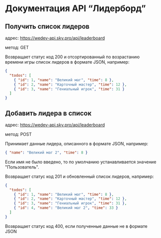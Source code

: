 # Документация API “Лидерборд”

## Получить список лидеров

адрес: https://wedev-api.sky.pro/api/leaderboard

метод: GET

Возвращает статус код 200 и отсортированный по возрастанию времени игры список лидеров в формате JSON, например:

```json
{
  "todos": [
    { "id": 1, "name": "Великий маг", "time": 8 },
    { "id": 2, "name": "Карточный мастер", "time": 12 },
    { "id": 3, "name": "Гениальный игрок", "time": 31 }
  ]
}
```

## Добавить лидера в список

адрес: https://wedev-api.sky.pro/api/leaderboard

метод: POST

Принимает данные лидера, описанного в формате JSON, например:

```json
{ "name": "Великий маг 2", "time": 8 }
```

Если имя не было введено, то по умолчанию устанавливается значение "Пользователь". 

Возвращает статус код 201 и обновленный список лидеров, например:

```json
{
  "todos": [
    { "id": 1, "name": "Великий маг", "time": 8 },
    { "id": 2, "name": "Карточный мастер", "time": 12 },
    { "id": 3, "name": "Гениальный игрок", "time": 31 },
    { "id": 4, "name": "Великий маг 2", "time": 33 }
  ]
}
```

Возвращает статус код 400, если полученные данные не в формате JSON